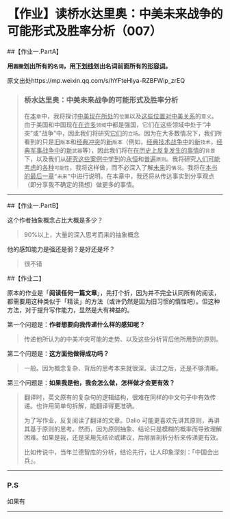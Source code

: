 # 【作业】读桥水达里奥：中美未来战争的可能形式及胜率分析（007）

##【作业一.PartA】

**用`圆圈`划出所有的`名词`，用<u>下划线</u>划出名词前面所有的<u>形容词</u>。**

原文出处https://mp.weixin.qq.com/s/hYFteHlya-RZBFWip_zrEQ

> ### 桥水达里奥：中美未来战争的可能形式及胜率分析
>
> 在<u>本</u>`章`中，我将探讨<u>中美现在所处</u>的`位置`以及<u>这些位置对中美关系</u>的`意义`。由于美国和中国现在<u>在许多</u>`领域`中都是强国，它们在这些领域中处于“冲突”或“战争”中，因此我们将研究<u>它们</u>的`立场`。因为在大多数情况下，我们所看到的只是<u>旧</u>`版本`和<u>经典冲突</u>的<u>新</u>`版本`（例如，<u>经典技术战争中</u>的<u>新</u>`技术`，<u>经典军事战争中</u>的<u>新</u>`武器`等），因此我们将在<u>在历史上反复发生的事情</u>的`背景`下，以及我们从<u>研究这些案例中学到</u>的<u>永恒</u>和<u>普遍</u>`原则`。我将研究<u>人们可能考虑</u>的<u>各种</u>`可能性`，我将这样做，而不必深入了解<u>未来</u>的`情况`。我将在<u>本书的最后一章</u>`“未来”`中进行说明。在本章中，我还将从传达事实到分享观点（即分享我不确定的猜想）做更多的事情。

----

##【作业一.PartB】

这个作者抽象概念占比大概是多少？

> 90%以上，大量的深入思考而来的抽象概念

他的感知能力是强还是弱？是好还是坏？

> 很不错

##【作业二】

原本的作业是「**阅读任何一篇文章**」，先打个折，因为并不完全认同所有的阅读，都需要用这种类似于「精读」的方法（或许仍然是因为旧习惯的惰性吧）。但这种方法，对于提升写作能力，显然是大有裨益的。

第一个问题是：**作者想要向我传递什么样的感知呢？**

> 传递他所认为的中美冲突可能的走势、以及这些分析背后他所用到的原则。

第二个问题是：**这方面他做得成功吗？**

> 一般。因为概念复杂、背后的思考本来就很深。读过之后，还是不够清晰。

第三个问题是：**如果我是他，我会怎么做，怎样做才会更有效？**

> 翻译时，英文原有的复杂句的逻辑结构，很难在同样的中文句子中有效传递。也许用简单句拆解，能翻译得更准确。
>
> 为了写作业，反复阅读了翻译的文章。Dalio 可能更喜欢先讲其原则，再讲其基于原则的思考。然而，因为原则抽象、结论只是模糊的概率而导致理解困难。如果是我，还是采用先结论或建议，后层层剖析分析来传递更有效。
>
> 比如传说中，当年兰德智库的分析，结论先行，让人印象深刻：「中国会出兵」。

----

### P.S

如果有

----

